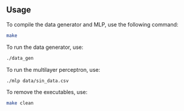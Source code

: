 ## Usage

To compile the data generator and MLP, use the following command:

```bash
make
```

To run the data generator, use:

```bash
./data_gen
```

To run the multilayer perceptron, use:

```bash
./mlp data/sin_data.csv
```

To remove the executables, use:
    
```bash
make clean
```